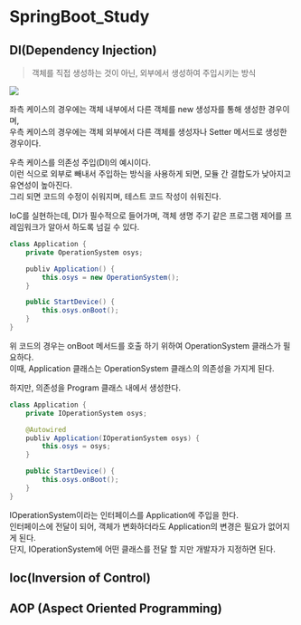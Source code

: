 # SpringBoot_Study

## DI(Dependency Injection)
> 객체를 직접 생성하는 것이 아닌, 외부에서 생성하여 주입시키는 방식

![](https://media.discordapp.net/attachments/852606355407896576/979403751196606484/unknown.png?width=733&height=302)

좌측 케이스의 경우에는 객체 내부에서 다른 객체를 new 생성자를 통해 생성한 경우이며,  
우측 케이스의 경우에는 객체 외부에서 다른 객체를 생성자나 Setter 메서드로 생성한 경우이다.  

우측 케이스를 의존성 주입(DI)의 예시이다.  
이런 식으로 외부로 빼내서 주입하는 방식을 사용하게 되면, 모듈 간 결합도가 낮아지고 유연성이 높아진다.  
그리 되면 코드의 수정이 쉬워지며, 테스트 코드 작성이 쉬워진다.  

IoC를 실현하는데, DI가 필수적으로 들어가며, 객체 생명 주기 같은 프로그램 제어를 프레임워크가 알아서 하도록 넘길 수 있다.

```java
class Application {
    private OperationSystem osys;

    publiv Application() {
        this.osys = new OperationSystem();
    }

    public StartDevice() {
        this.osys.onBoot();
    }
}
```
위 코드의 경우는 onBoot 메서드를 호출 하기 위하여 OperationSystem 클래스가 필요하다.  
이때, Application 클래스는 OperationSystem 클래스의 의존성을 가지게 된다.  

하지만, 의존성을 Program 클래스 내에서 생성한다.  

```java
class Application {
    private IOperationSystem osys;

    @Autowired
    publiv Application(IOperationSystem osys) {
        this.osys = osys;
    }

    public StartDevice() {
        this.osys.onBoot();
    }
}
```
IOperationSystem이라는 인터페이스를 Application에 주입을 한다.  
인터페이스에 전달이 되어, 객체가 변화하더라도 Application의 변경은 필요가 없어지게 된다.  
단지, IOperationSystem에 어떤 클래스를 전달 할 지만 개발자가 지정하면 된다.

## Ioc(Inversion of Control)

## AOP (Aspect Oriented Programming)
